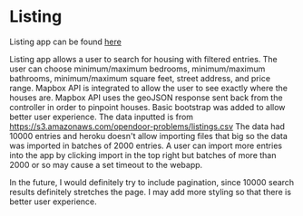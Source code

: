 # Listing

[here]: opendoorapp.herokuapp.com

Listing app can be found [here]

Listing app allows a user to search for housing with filtered entries.
The user can choose minimum/maximum bedrooms, minimum/maximum bathrooms,
minimum/maximum square feet, street address, and price range. Mapbox API
is integrated to allow the user to see exactly where the houses are.
Mapbox API uses the geoJSON response sent back from the controller in order
to pinpoint houses. Basic bootstrap was added to allow better user experience.
The data inputted is from
https://s3.amazonaws.com/opendoor-problems/listings.csv
The data had 10000 entries and heroku doesn't allow importing files that
big so the data was imported in batches of 2000 entries. A user can import
more entries into the app by clicking import in the top right but batches
of more than 2000 or so may cause a set timeout to the webapp.



In the future, I would definitely try to include pagination, since 10000
search results definitely stretches the page. I may add more styling so that
there is better user experience.
